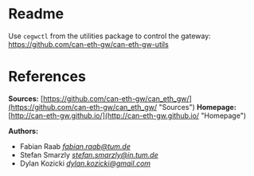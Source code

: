 Readme
======

Use `cegwctl` from the utilities package to control the gateway: <https://github.com/can-eth-gw/can-eth-gw-utils>

References
==========

__Sources:__
  [https://github.com/can-eth-gw/can_eth_gw/](https://github.com/can-eth-gw/can_eth_gw/ "Sources")
__Homepage:__
  [http://can-eth-gw.github.io/](http://can-eth-gw.github.io/ "Homepage")

__Authors:__

   + Fabian Raab _<fabian.raab@tum.de>_
   + Stefan Smarzly _<stefan.smarzly@in.tum.de>_
   + Dylan Kozicki _<dylan.kozicki@gmail.com>_
   
